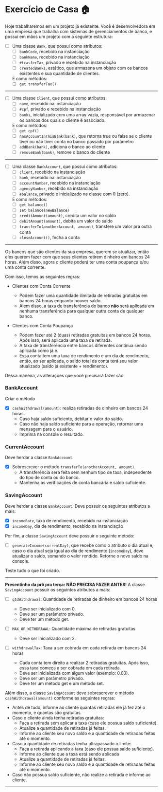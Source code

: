 # Exercício de Casa 🏠 

Hoje trabalharemos em um projeto já existente.
Você é desenvolvedora em uma empresa que trabalha com sistemas de gerenciamentos de banco, e possui em mãos um projeto com a seguinte estrutura:

- [ ] Uma classe `Bank`, que possui como atributos:
  - [ ] `bankCode`, recebido na instanciação
  - [ ] `bankName`, recebido na instanciação
  - [ ] `#trasferTax`, privado e recebido na instanciação
  - [ ] `createdBanks`, estático, que armazena um objeto com os bancos existentes e sua quantidade de clientes.
  
  E como métodos:
  - [ ] `get transferTax()`

---

- [ ] Uma classe `Client`, que possui como atributos:
  - [ ] `name`, recebido na instanciação
  - [ ] `#cpf`, privado e recebido na instanciação
  - [ ] `banks`, inicializado com uma array vazia, responsável por armazenar os bancos dos quais o cliente é associado.
  
  E como métodos:
  - [ ] `get cpf()`
  - [ ] `hasAccountInThisBank(bank)`, que retorna true ou false se o cliente tiver ou não tiver conta no banco passado por parâmetro
  - [ ] `addBank(bank)`, adiciona o banco ao cliente
  - [ ] `removeBank(bank)`, remove o banco do cliente

---

- [ ] Uma classe `BankAccount`, que possui como atributos:
  - [ ] `client`, recebido na instanciação
  - [ ] `bank`, recebido na instanciação
  - [ ] `accountNumber`, recebido na instanciação
  - [ ] `agencyNumber`, recebido na instanciação
  - [ ] `#balance`, privado e inicializado na classe com 0 (zero).
  
  E como métodos:
  - [ ] `get balance()`
  - [ ] `set balance(newBalance)`
  - [ ] `creditAmount(amount)`, credita um valor no saldo
  - [ ] `debitAmount(amount)`, debita um valor do saldo
  - [ ] `transferTo(anotherAccount, amount)`, transfere um valor pra outra conta
  - [ ] `closeAccount()`, fecha a conta

___

Os bancos que são clientes da sua empresa, querem se atualizar, então eles querem fazer com que seus clientes retirem dinheiro em bancos 24 horas.
Além disso, agora o cliente poderá ter uma conta poupança e/ou uma conta corrente.

Com isso, temos as seguintes regras:
- Clientes com Conta Corrente
  - Podem fazer uma quantidade ilimitada de retiradas gratuitas em bancos 24 horas enquanto houver saldo.
  - Além disso, a taxa de transferência do banco **não** será aplicada em nenhuma transferência para qualquer outra conta de qualquer banco.

- Clientes com Conta Poupança
  - Podem fazer até 2 (duas) retiradas gratuitas em bancos 24 horas. Após isso, será aplicada uma taxa de retirada.
  - A taxa de transferência entre bancos diferentes continua sendo aplicada como já é.
  - Essa conta tem uma taxa de rendimento e um dia de rendimento, então, ao ser aplicada, o saldo total da conta terá seu valor atualizado (saldo já existente + rendimento).

Dessa maneira, as alterações que você precisará fazer são:

### BankAccount
Criar o método
- [x] `cashWithdrawal(amount)`: realiza retiradas de dinheiro em bancos 24 horas.
  - Caso haja saldo suficiente, debitar o valor do saldo.
  - Caso não haja saldo suficiente para a operação, retornar uma mensagem para o usuário.
  - Imprima na console o resultado.

### CurrentAccount
Deve herdar a classe `BankAccount`.
- [x] Sobrescrever o método `transferTo(anotherAccount, amount)`.
  - A transferência será feita sem nenhum tipo de taxa, independente do tipo de conta ou do banco.
  - Mantenha as verificações de conta bancária e saldo suficiente.

### SavingAccount
Deve herdar a classe `BankAccount`.
Deve possuir os seguintes atributos a mais:
- [x] `incomeRate`, taxa de rendimento, recebido na instanciação
- [x] `incomeDay`, dia de rendimento, recebido na instanciação

Por fim, a classe `SavingAccount` deve possuir o seguinte método:
- [ ] `generateIncome(currentDay)`, que recebe como o atributo o dia atual e, caso o dia atual seja igual ao dia de rendimento (`incomeDay`), deve atualizar o saldo, somando o valor rendido. Retorne o novo saldo na console.

Teste tudo o que foi criado.

---

**Presentinho da prô pra terça:**
**NÃO PRECISA FAZER ANTES!**
A classe `SavingAccount` possuir os seguintes atributos a mais:
- [ ] `qtdWithdrawal`: Quantidade de retiradas de dinheiro em bancos 24 horas
  - Deve ser inicializado com 0.
  - Deve ser um parâmetro privado.
  - Deve ter um método get.

- [ ] `MAX_OF_WITHDRAWAL`: Quantidade máxima de retiradas gratuitas
  - Deve ser inicializado com 2.

- [ ] `withdrawalTax`: Taxa a ser cobrada em cada retirada em bancos 24 horas
  - Cada conta tem direito a realizar 2 retiradas gratuitas. Após isso, essa taxa começa a ser cobrada em cada retirada.
  - Deve ser inicializada com algum valor (exemplo: 0.03).
  - Deve ser um parâmetro privado.
  - Deve ter um método get e um método set.

Além disso, a classe `SavingAccount` deve sobrescrever o método `cashWithdrawal(amount)` conforme as seguintes regras:
- Antes de tudo, informe ao cliente quantas retiradas ele já fez até o momento, e quantas são gratuitas.
- Caso o cliente ainda tenha retiradas gratuitas:
  - Faça a retirada sem aplicar a taxa (caso ele possua saldo suficiente).
  - Atualize a quantidade de retiradas já feitas.
  - Informe ao cliente seu novo saldo e a quantidade de retiradas feitas até o momento.
- Caso a quantidade de retiradas tenha ultrapassado o limite:
  - Faça a retirada aplicando a taxa (caso ele possua saldo suficiente).
  - Informe ao cliente que a taxa está sendo aplicada
  - Atualize a quantidade de retiradas já feitas.
  - Informe ao cliente seu novo saldo e a quantidade de retiradas feitas até o momento.
- Caso não possua saldo suficiente, não realize a retirada e informe ao cliente.

___

<!--
DESAFIO:
> Essa etapa **não** é obrigatória!!!

 Sua chefe busca uma pessoa que consiga desenvolver uma nova atualização para o sistema, e dará uma promoção para as pessoas desenvolvedoras que toparem!

A atualização é a seguinte:
- A partir de agora, teremos pessoas gerentes.
- Cada banco terá um ou mais gerentes.
- Cada cliente, quando se associar a um banco, terá um gerente daquele banco, escolhido de maneira aleatória.
- Os gerentes sabem quem são seus clientes. 

Vamos entender como serão as nossas atualizações de código:
### Person
Crie uma Classe `Person` que terá os seguintes atributos:
- [ ] `name`, recebido por instanciação
- [ ] `#cpf`, privado, recebido por instanciação e com um método get

### Manager
Crie uma classe `Manager` herdando de `Person`:
- Atributos:
  - [ ] `#salary`, privado, recebido por instanciação, com métodos get e set
  - `clients`, deve ser inicializado com uma array vazia

- Métodos:
  - [ ] `addClient(client)`, adiciona um novo cliente na array `clients`

### Bank
A classe `Bank` deve ser alterada da seguinte maneira:
- Criar um atributo `managers`, responsável por guardar os gerentes daquele banco. Inicializada com uma array vazia.
- Criar um método `contractManager(manager)`, responsável por adicionar um novo gerente na array `managers`. Deve ser feita uma validação para confirmar se o parâmetro recebido é um gerente válido.

### Client
A classe `Client` deve ser alterada da seguinte maneira:
- Deve ser herdada de `Person`. Com isso, as declarações e métodos que vêm da classe mãe não estarão mais na classe `Client`.

- Métodos novos:
  - `#getAnyManager(bank)`, privado, a ser usado apenas dentro da própria classe.
    - Busca e retorna, de maneira aleatória, um gerente do array de gerentes do banco.
    - Chama a função `addClient()` daquele gerente escolhido, passando o nome do cliente.

- Métodos alterados:
  - `addBank(bank)`:
    - Chama o método `#getAnyManager(bank)`, para buscar um gerente para aquele cliente.
    - Adiciona na array `banks`, além do banco, o gerente escolhido. Agora, `banks` é uma array de objetos.
    - Imprime na console, além da confirmação de adição do banco, o nome da gerente escolhida.
  - `removeBank(bank)`: `element.bankCode` agora será `element.bank.bankCode`, pois agora banks é uma array de objetos
  - `hasAccountInThisBank(bank)`: `element.bankCode` agora será `element.bank.bankCode`, pois agora banks é uma array de objetos

### BankAccount
A classe `BankAccount` deve ser alterada da seguinte maneira:
- No constructor, no momento em que se valida se o cliente tem conta naquele banco, `element.bankCode` agora será `element.bank.bankCode`, pois agora banks é uma array de objetos. -->